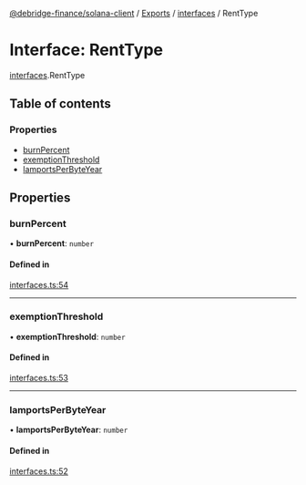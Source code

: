 [@debridge-finance/solana-client](../README.md) / [Exports](../modules.md) / [interfaces](../modules/interfaces.md) / RentType

# Interface: RentType

[interfaces](../modules/interfaces.md).RentType

## Table of contents

### Properties

- [burnPercent](interfaces.RentType.md#burnpercent)
- [exemptionThreshold](interfaces.RentType.md#exemptionthreshold)
- [lamportsPerByteYear](interfaces.RentType.md#lamportsperbyteyear)

## Properties

### burnPercent

• **burnPercent**: `number`

#### Defined in

[interfaces.ts:54](https://github.com/debridge-finance/solana-contracts-client/blob/1b61583/src/interfaces.ts#L54)

___

### exemptionThreshold

• **exemptionThreshold**: `number`

#### Defined in

[interfaces.ts:53](https://github.com/debridge-finance/solana-contracts-client/blob/1b61583/src/interfaces.ts#L53)

___

### lamportsPerByteYear

• **lamportsPerByteYear**: `number`

#### Defined in

[interfaces.ts:52](https://github.com/debridge-finance/solana-contracts-client/blob/1b61583/src/interfaces.ts#L52)
